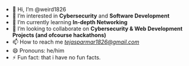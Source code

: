 - 👋 Hi, I’m @weird1826
- 👀 I’m interested in **Cybersecurity** and **Software Development**
- 🌱 I’m currently learning **In-depth Networking**
- 💞️ I’m looking to collaborate on **Cybersecurity & Web Development Projects (and ofcourse hackathons)**
- 📫 How to reach me *tejasparmar1826@gmail.com*
- 😄 Pronouns: he/him
- ⚡ Fun fact: that i have no fun facts.

<!---
weird1826/weird1826 is a ✨ special ✨ repository because its `README.md` (this file) appears on your GitHub profile.
You can click the Preview link to take a look at your changes.
--->
